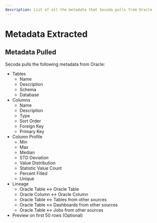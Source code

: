 ```yaml
---
description: List of all the metadata that Secoda pulls from Oracle
---
```


# Metadata Extracted

## Metadata Pulled

Secoda pulls the following metadata from Oracle:

* Tables
  * Name
  * Description
  * Schema
  * Database
* Columns
  * Name
  * Description
  * Type
  * Sort Order
  * Foreign Key
  * Primary Key
* Column Profile
  * Min
  * Max
  * Median
  * STD Deviation
  * Value Distribution
  * Statistic Value Count
  * Percent Filled&#x20;
  * Unique
* Lineage
  * Oracle Table <-> Oracle Table
  * Oracle Column <-> Oracle Column
  * Oracle Table <-> Tables from other sources
  * Oracle Table <-> Dashboards from other sources
  * Oracle Table <-> Jobs from other sources
* Preview on first 50 rows (Optional)
